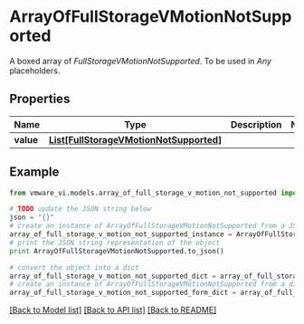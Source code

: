 # ArrayOfFullStorageVMotionNotSupported

A boxed array of *FullStorageVMotionNotSupported*. To be used in *Any* placeholders. 

## Properties
Name | Type | Description | Notes
------------ | ------------- | ------------- | -------------
**value** | [**List[FullStorageVMotionNotSupported]**](FullStorageVMotionNotSupported.md) |  | 

## Example

```python
from vmware_vi.models.array_of_full_storage_v_motion_not_supported import ArrayOfFullStorageVMotionNotSupported

# TODO update the JSON string below
json = "{}"
# create an instance of ArrayOfFullStorageVMotionNotSupported from a JSON string
array_of_full_storage_v_motion_not_supported_instance = ArrayOfFullStorageVMotionNotSupported.from_json(json)
# print the JSON string representation of the object
print ArrayOfFullStorageVMotionNotSupported.to_json()

# convert the object into a dict
array_of_full_storage_v_motion_not_supported_dict = array_of_full_storage_v_motion_not_supported_instance.to_dict()
# create an instance of ArrayOfFullStorageVMotionNotSupported from a dict
array_of_full_storage_v_motion_not_supported_form_dict = array_of_full_storage_v_motion_not_supported.from_dict(array_of_full_storage_v_motion_not_supported_dict)
```
[[Back to Model list]](../README.md#documentation-for-models) [[Back to API list]](../README.md#documentation-for-api-endpoints) [[Back to README]](../README.md)



